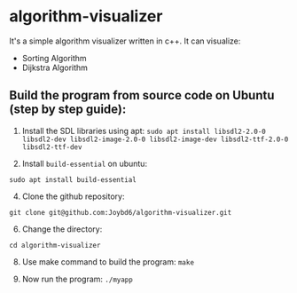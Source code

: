 # algorithm-visualizer
It's a simple algorithm visualizer written in c++.
It can visualize:
* Sorting Algorithm
* Dijkstra Algorithm

## Build the program from source code on Ubuntu (step by step guide):
1. Install the SDL libraries using apt:
```sudo apt install libsdl2-2.0-0 libsdl2-dev libsdl2-image-2.0-0 libsdl2-image-dev libsdl2-ttf-2.0-0 libsdl2-ttf-dev```

2. Install `build-essential` on ubuntu:
```
sudo apt install build-essential
```

4. Clone the github repository:
```
git clone git@github.com:Joybd6/algorithm-visualizer.git
```

6. Change the directory:
```
cd algorithm-visualizer
```

8. Use make command to build the program:
```make```

9. Now run the program:
```./myapp```
